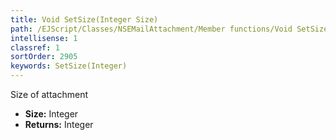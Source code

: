 ```yaml
---
title: Void SetSize(Integer Size)
path: /EJScript/Classes/NSEMailAttachment/Member functions/Void SetSize(Integer p_0)
intellisense: 1
classref: 1
sortOrder: 2905
keywords: SetSize(Integer)
---
```



Size of attachment



* **Size:** Integer
* **Returns:** Integer


